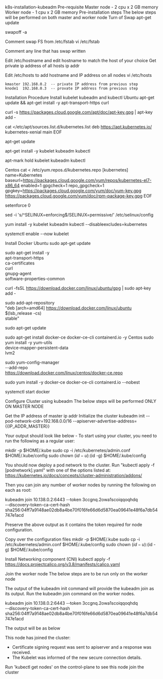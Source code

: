 k8s-installation-kubeadm
Pre-requisite
Master node - 2 cpu x 2 GB memory
Worker node - 1 cpu x 2 GB memory
Pre-installation steps
The below steps will be performed on both master and worker node
Turn of Swap
   apt-get update

  swapoff -a

Comment swap FS from /etc/fstab
   vi /etc/fstab

   Comment any line that has swap written

Edit /etc/hostname and edit hostname to match the host of your choice
Get private ip address of all hosts
  ip addr

Edit /etc/hosts to add hostname and IP address on all nodes
  vi /etc/hosts

    kmaster 192.168.0.2  -- private IP address from previous step
    knode1  192.168.0.3  -- provate IP address from previous step 
Installation Procedure
Install kubelet kubeadm and kubectl
Ubuntu
apt-get update && apt-get install -y apt-transport-https curl

curl -s https://packages.cloud.google.com/apt/doc/apt-key.gpg | apt-key add -

cat <<EOF >/etc/apt/sources.list.d/kubernetes.list
deb https://apt.kubernetes.io/ kubernetes-xenial main
EOF

apt-get update

apt-get install -y kubelet kubeadm kubectl

apt-mark hold kubelet kubeadm kubectl

Centos
cat <<EOF > /etc/yum.repos.d/kubernetes.repo
[kubernetes]
name=Kubernetes
baseurl=https://packages.cloud.google.com/yum/repos/kubernetes-el7-x86_64
enabled=1
gpgcheck=1
repo_gpgcheck=1
gpgkey=https://packages.cloud.google.com/yum/doc/yum-key.gpg https://packages.cloud.google.com/yum/doc/rpm-package-key.gpg
EOF

setenforce 0

sed -i 's/^SELINUX=enforcing$/SELINUX=permissive/' /etc/selinux/config

yum install -y kubelet kubeadm kubectl --disableexcludes=kubernetes

systemctl enable --now kubelet

Install Docker
Ubuntu
sudo apt-get update

sudo apt-get install -y \
    apt-transport-https \
    ca-certificates \
    curl \
    gnupg-agent \
    software-properties-common

curl -fsSL https://download.docker.com/linux/ubuntu/gpg | sudo apt-key add -

sudo add-apt-repository \
   "deb [arch=amd64] https://download.docker.com/linux/ubuntu \
   $(lsb_release -cs) \
   stable"

sudo apt-get update

sudo apt-get install docker-ce docker-ce-cli containerd.io -y
Centos
sudo yum install -y yum-utils \
  device-mapper-persistent-data \
  lvm2

sudo yum-config-manager \
    --add-repo \
    https://download.docker.com/linux/centos/docker-ce.repo

sudo yum install -y docker-ce docker-ce-cli containerd.io --nobest

systemctl start docker

Configure Cluster using kubeadm
The below steps will be performed ONLY ON MASTER NODE

Get the IP address of master
ip addr
Initialize the cluster
kubeadm init --pod-network-cidr=192.168.0.0/16 --apiserver-advertise-address={{IP_ADDR_MASTER}}

Your output should look like below -
To start using your cluster, you need to run the following as a regular user:

  mkdir -p $HOME/.kube
  sudo cp -i /etc/kubernetes/admin.conf $HOME/.kube/config
  sudo chown $(id -u):$(id -g) $HOME/.kube/config

You should now deploy a pod network to the cluster.
Run "kubectl apply -f [podnetwork].yaml" with one of the options listed at:
  https://kubernetes.io/docs/concepts/cluster-administration/addons/

Then you can join any number of worker nodes by running the following on each as root:

kubeadm join 10.138.0.2:6443 --token 3ccgnq.2owa1scoiqqoqhdq \
    --discovery-token-ca-cert-hash sha256:04ff7a9148ae02db8a4be70f016fe66d6d5870ea09641e48f6a7db54747e1acd 

Preserve the above output as it contains the token required for node configuration.

Copy over the configuration files
mkdir -p $HOME/.kube
sudo cp -i /etc/kubernetes/admin.conf $HOME/.kube/config
sudo chown $(id -u):$(id -g) $HOME/.kube/config

Install Networking component (CNI)
kubectl apply -f https://docs.projectcalico.org/v3.8/manifests/calico.yaml

Join the worker node
The below steps are to be run only on the worker node

The output of the kubeadm init command will provide the kubeadm join as its output. Run the kubeadm join command on the worker nodes.

kubeadm join 10.138.0.2:6443 --token 3ccgnq.2owa1scoiqqoqhdq \
    --discovery-token-ca-cert-hash sha256:04ff7a9148ae02db8a4be70f016fe66d6d5870ea09641e48f6a7db54747e1acd 

The output will be as below

This node has joined the cluster:
* Certificate signing request was sent to apiserver and a response was received.
* The Kubelet was informed of the new secure connection details.

Run 'kubectl get nodes' on the control-plane to see this node join the cluster